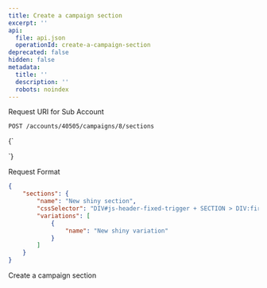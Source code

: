 ```yaml
---
title: Create a campaign section
excerpt: ''
api:
  file: api.json
  operationId: create-a-campaign-section
deprecated: false
hidden: false
metadata:
  title: ''
  description: ''
  robots: noindex
---
```

Request URI for Sub Account

```
POST /accounts/40505/campaigns/8/sections
```

<HTMLBlock>{`
<div></div>

<style></style>
`}</HTMLBlock>

Request Format

```json
{
    "sections": {
        "name": "New shiny section",
        "cssSelector": "DIV#js-header-fixed-trigger + SECTION > DIV:first-child > DIV:first-child > DIV:first-child",
        "variations": [
            {
                "name": "New shiny variation"
            }
        ]
    }
}
```

Create a campaign section